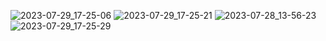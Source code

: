 ![2023-07-29_17-25-06](https://github.com/Lapoushko/TestTaskWebApiERC/assets/45125347/c8f833ec-31b7-4894-b0e7-37049f89cfb7)
![2023-07-29_17-25-21](https://github.com/Lapoushko/TestTaskWebApiERC/assets/45125347/15332ab6-a7a5-471c-9422-68b5e9dbca06)
![2023-07-28_13-56-23](https://github.com/Lapoushko/TestTaskWebApiERC/assets/45125347/c2941a8a-6afa-4440-a303-ec7adcd3bcc6)
![2023-07-29_17-25-29](https://github.com/Lapoushko/TestTaskWebApiERC/assets/45125347/356c754b-0fda-4eeb-884f-07e077bb460f)
